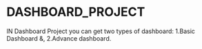 # DASHBOARD_PROJECT
IN Dashboard Project you can get two types of dashboard:  1.Basic Dashboard &amp;, 2.Advance dashboard. 

